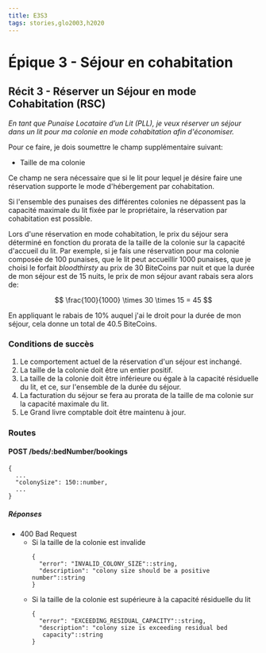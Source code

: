 ```yaml
---
title: E3S3
tags: stories,glo2003,h2020
---
```


# Épique 3 - Séjour en cohabitation

## Récit 3 - Réserver un Séjour en mode Cohabitation (RSC)

_En tant que Punaise Locataire d’un Lit (PLL), je veux réserver un séjour dans un lit pour ma colonie en mode cohabitation afin d'économiser._

Pour ce faire, je dois soumettre le champ supplémentaire suivant:

- Taille de ma colonie

Ce champ ne sera nécessaire que si le lit pour lequel je désire faire une réservation supporte le mode d'hébergement par cohabitation.

Si l'ensemble des punaises des différentes colonies ne dépassent pas la capacité maximale du lit fixée par le propriétaire, la réservation par cohabitation est possible.

Lors d'une réservation en mode cohabitation, le prix du séjour sera déterminé en fonction du prorata de la taille de la colonie sur la capacité d'accueil du lit. Par exemple, si je fais une réservation pour ma colonie composée de 100 punaises, que le lit peut accueillir 1000 punaises, que je choisi le forfait *bloodthirsty* au prix de 30 BiteCoins par nuit et que la durée de mon séjour est de 15 nuits, le prix de mon séjour avant rabais sera alors de:

$$ \frac{100}{1000} \times 30 \times 15 = 45 $$

En appliquant le rabais de 10% auquel j'ai le droit pour la durée de mon séjour, cela donne un total de 40.5 BiteCoins.

### Conditions de succès

1. Le comportement actuel de la réservation d'un séjour est inchangé.
1. La taille de la colonie doit être un entier positif.
1. La taille de la colonie doit être inférieure ou égale à la capacité résiduelle du lit, et ce, sur l'ensemble de la durée du séjour.
1. La facturation du séjour se fera au prorata de la taille de ma colonie sur la capacité maximale du lit.
1. Le Grand livre comptable doit être maintenu à jour.

### Routes

#### POST /beds/:bedNumber/bookings

```{json}
{
  ...
  "colonySize": 150::number,
  ...
}
```

##### Réponses

- 400 Bad Request
  - Si la taille de la colonie est invalide
    ```{json}
    {
      "error": "INVALID_COLONY_SIZE"::string,
      "description": "colony size should be a positive number"::string
    }
    ```
  - Si la taille de la colonie est supérieure à la capacité résiduelle du lit
    ```{json}
    {
      "error": "EXCEEDING_RESIDUAL_CAPACITY"::string,
      "description": "colony size is exceeding residual bed  
       capacity"::string
    }
    ```
